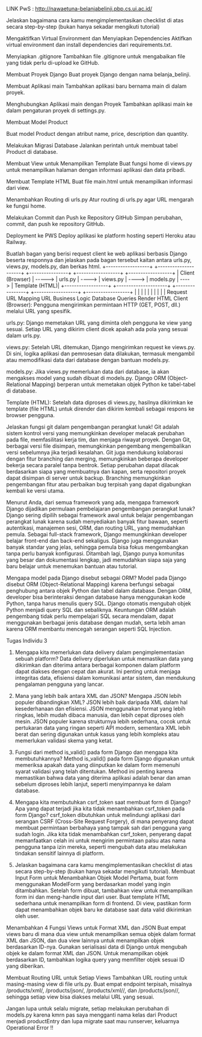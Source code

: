 LINK PwS : http://nawaetuna-belanjabelinji.pbp.cs.ui.ac.id/

Jelaskan bagaimana cara kamu mengimplementasikan checklist di atas secara step-by-step (bukan hanya sekadar mengikuti tutorial)

Mengaktifkan Virtual Environment dan Menyiapkan Dependencies
Aktifkan virtual environment dan install dependencies dari requirements.txt.

Menyiapkan .gitignore
Tambahkan file .gitignore untuk mengabaikan file yang tidak perlu di-upload ke GitHub.

Membuat Proyek Django
Buat proyek Django dengan nama belanja_belinji.

Membuat Aplikasi main
Tambahkan aplikasi baru bernama main di dalam proyek.

Menghubungkan Aplikasi main dengan Proyek
Tambahkan aplikasi main ke dalam pengaturan proyek di settings.py.

Membuat Model Product

Buat model Product dengan atribut name, price, description dan quantity.

Melakukan Migrasi Database
Jalankan perintah untuk membuat tabel Product di database.

Membuat View untuk Menampilkan Template
Buat fungsi home di views.py untuk menampilkan halaman dengan informasi aplikasi dan data pribadi.

Membuat Template HTML
Buat file main.html untuk menampilkan informasi dari view.

Menambahkan Routing di urls.py
Atur routing di urls.py agar URL mengarah ke fungsi home.

Melakukan Commit dan Push ke Repository GitHub
Simpan perubahan, commit, dan push ke repository GitHub.

Deployment ke PWS
Deploy aplikasi ke platform hosting seperti Heroku atau Railway.

Buatlah bagan yang berisi request client ke web aplikasi berbasis Django beserta responnya dan jelaskan pada bagan tersebut kaitan antara urls.py, views.py, models.py, dan berkas html.
  +------------------+        +---------------------+       +----------------+       +------------------+        +------------------+
  |  Client (Browser) | -----> |      urls.py        | ----> |    views.py    | ----> |     models.py     | ----> |    Template (HTML)|
  +------------------+        +---------------------+       +----------------+       +------------------+        +------------------+
          |                           |                           |                      |                              |
          |                           |                           |                      |                              |
      Request URL                 Mapping URL                 Business Logic        Database Queries               Render HTML
Client (Browser): Pengguna mengirimkan permintaan HTTP (GET, POST, dll.) melalui URL yang spesifik.

urls.py: Django memetakan URL yang diminta oleh pengguna ke view yang sesuai. Setiap URL yang dikirim client dicek apakah ada pola yang sesuai dalam urls.py.

views.py: Setelah URL ditemukan, Django mengirimkan request ke views.py. Di sini, logika aplikasi dan pemrosesan data dilakukan, termasuk mengambil atau memodifikasi data dari database dengan bantuan models.py.

models.py: Jika views.py memerlukan data dari database, ia akan mengakses model yang sudah dibuat di models.py. Django ORM (Object-Relational Mapping) berperan untuk memetakan objek Python ke tabel-tabel di database.

Template (HTML): Setelah data diproses di views.py, hasilnya dikirimkan ke template (file HTML) untuk dirender dan dikirim kembali sebagai respons ke browser pengguna.

Jelaskan fungsi git dalam pengembangan perangkat lunak!
Git adalah sistem kontrol versi yang memungkinkan developer melacak perubahan pada file, memfasilitasi kerja tim, dan menjaga riwayat proyek. Dengan Git, berbagai versi file disimpan, memungkinkan pengembang mengembalikan versi sebelumnya jika terjadi kesalahan. Git juga mendukung kolaborasi dengan fitur branching dan merging, memungkinkan beberapa developer bekerja secara paralel tanpa bentrok. Setiap perubahan dapat dilacak berdasarkan siapa yang membuatnya dan kapan, serta repositori proyek dapat disimpan di server untuk backup. Branching memungkinkan pengembangan fitur atau perbaikan bug terpisah yang dapat digabungkan kembali ke versi utama.

Menurut Anda, dari semua framework yang ada, mengapa framework Django dijadikan permulaan pembelajaran pengembangan perangkat lunak?
Django sering dipilih sebagai framework awal untuk belajar pengembangan perangkat lunak karena sudah menyediakan banyak fitur bawaan, seperti autentikasi, manajemen sesi, ORM, dan routing URL, yang memudahkan pemula. Sebagai full-stack framework, Django memungkinkan developer belajar front-end dan back-end sekaligus. Django juga menggunakan banyak standar yang jelas, sehingga pemula bisa fokus mengembangkan tanpa perlu banyak konfigurasi. Ditambah lagi, Django punya komunitas yang besar dan dokumentasi lengkap, jadi memudahkan siapa saja yang baru belajar untuk menemukan bantuan atau tutorial.

Mengapa model pada Django disebut sebagai ORM?
Model pada Django disebut ORM (Object-Relational Mapping) karena berfungsi sebagai penghubung antara objek Python dan tabel dalam database. Dengan ORM, developer bisa berinteraksi dengan database hanya menggunakan kode Python, tanpa harus menulis query SQL. Django otomatis mengubah objek Python menjadi query SQL dan sebaliknya. Keuntungan ORM adalah pengembang tidak perlu mempelajari SQL secara mendalam, dapat menggunakan berbagai jenis database dengan mudah, serta lebih aman karena ORM membantu mencegah serangan seperti SQL Injection.


Tugas Individu 3
1. Mengapa kita memerlukan data delivery dalam pengimplementasian sebuah platform?
Data delivery diperlukan untuk memastikan data yang dikirimkan dan diterima antara berbagai komponen dalam platform dapat diakses dengan cepat dan akurat. Ini penting untuk menjaga integritas data, efisiensi dalam komunikasi antar sistem, dan mendukung pengalaman pengguna yang lancar.

2. Mana yang lebih baik antara XML dan JSON? Mengapa JSON lebih populer dibandingkan XML?
JSON lebih baik daripada XML dalam hal kesederhanaan dan efisiensi. JSON menggunakan format yang lebih ringkas, lebih mudah dibaca manusia, dan lebih cepat diproses oleh mesin. JSON populer karena strukturnya lebih sederhana, cocok untuk pertukaran data yang ringan seperti API modern, sementara XML lebih berat dan sering digunakan untuk kasus yang lebih kompleks atau memerlukan validasi skema yang ketat.

3. Fungsi dari method is_valid() pada form Django dan mengapa kita membutuhkannya?
Method is_valid() pada form Django digunakan untuk memeriksa apakah data yang diinputkan ke dalam form memenuhi syarat validasi yang telah ditentukan. Method ini penting karena memastikan bahwa data yang diterima aplikasi adalah benar dan aman sebelum diproses lebih lanjut, seperti menyimpannya ke dalam database.

4. Mengapa kita membutuhkan csrf_token saat membuat form di Django? Apa yang dapat terjadi jika kita tidak menambahkan csrf_token pada form Django?
csrf_token dibutuhkan untuk melindungi aplikasi dari serangan CSRF (Cross-Site Request Forgery), di mana penyerang dapat membuat permintaan berbahaya yang tampak sah dari pengguna yang sudah login. Jika kita tidak menambahkan csrf_token, penyerang dapat memanfaatkan celah ini untuk mengirim permintaan palsu atas nama pengguna tanpa izin mereka, seperti mengubah data atau melakukan tindakan sensitif lainnya di platform.

5. Jelaskan bagaimana cara kamu mengimplementasikan checklist di atas secara step-by-step (bukan hanya sekadar mengikuti tutorial).
Membuat Input Form untuk Menambahkan Objek Model
Pertama, buat form menggunakan ModelForm yang berdasarkan model yang ingin ditambahkan. Setelah form dibuat, tambahkan view untuk menampilkan form ini dan meng-handle input dari user. Buat template HTML sederhana untuk menampilkan form di frontend. Di view, pastikan form dapat menambahkan objek baru ke database saat data valid dikirimkan oleh user.

Menambahkan 4 Fungsi Views untuk Format XML dan JSON
Buat empat views baru di mana dua view untuk menampilkan semua objek dalam format XML dan JSON, dan dua view lainnya untuk menampilkan objek berdasarkan ID-nya. Gunakan serialisasi data di Django untuk mengubah objek ke dalam format XML dan JSON. Untuk menampilkan objek berdasarkan ID, tambahkan logika query yang memfilter objek sesuai ID yang diberikan.

Membuat Routing URL untuk Setiap Views
Tambahkan URL routing untuk masing-masing view di file urls.py. Buat empat endpoint terpisah, misalnya /products/xml/, /products/json/, /products/xml/<id>/, dan /products/json/<id>/, sehingga setiap view bisa diakses melalui URL yang sesuai.

Jangan lupa untuk selalu migrate, setiap melakukan perubahan di models.py karena kmrn pas saya mengganti nama kelas dari Product menjadi productEntry dan lupa migrate saat mau runserver, keluarnya Operational Error !!